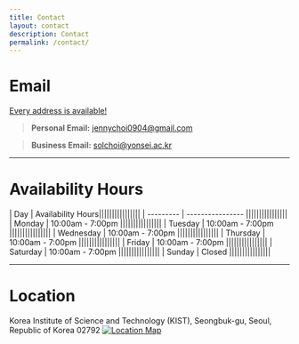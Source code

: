 ```yaml
---
title: Contact
layout: contact
description: Contact
permalink: /contact/
---
```

  
# Email
<u>Every address is available!</u>
> **Personal Email:** jennychoi0904@gmail.com

> **Business Email:** solchoi@yonsei.ac.kr

---
# Availability Hours

| Day       | Availability Hours||||||||||||||||
| --------- | ---------------- ||||||||||||||||
| Monday    | 10:00am - 7:00pm ||||||||||||||||
| Tuesday   | 10:00am - 7:00pm ||||||||||||||||
| Wednesday | 10:00am - 7:00pm ||||||||||||||||
| Thursday  | 10:00am - 7:00pm ||||||||||||||||
| Friday    | 10:00am - 7:00pm ||||||||||||||||
| Saturday  | 10:00am - 7:00pm ||||||||||||||||
| Sunday    | Closed           ||||||||||||||||

---
# Location
Korea Institute of Science and Technology (KIST), Seongbuk-gu, Seoul, Republic of Korea 02792
[![Location Map](https://maps.googleapis.com/maps/api/staticmap?center=37.601270,127.045309&zoom=16&size=1000x400&maptype=roadmap&markers=color:red%7Clabel:%7C37.601270,127.045309&key=AIzaSyAwRcJKwjIR8G7Pmh4EkbXBLl2Vfdyg3bM)](https://www.google.com/maps?q=37.601270,127.045309&hl=en&z=14)



